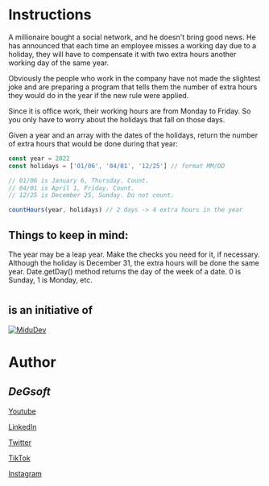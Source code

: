 # Instructions

A millionaire bought a social network, and he doesn't bring good news. He has announced that each time an employee misses a working day due to a holiday, they will have to compensate it with two extra hours another working day of the same year.

Obviously the people who work in the company have not made the slightest joke and are preparing a program that tells them the number of extra hours they would do in the year if the new rule were applied.

Since it is office work, their working hours are from Monday to Friday. So you only have to worry about the holidays that fall on those days.

Given a year and an array with the dates of the holidays, return the number of extra hours that would be done during that year:

```js
const year = 2022
const holidays = ['01/06', '04/01', '12/25'] // format MM/DD

// 01/06 is January 6, Thursday. Count.
// 04/01 is April 1, Friday. Count.
// 12/25 is December 25, Sunday. Do not count.

countHours(year, holidays) // 2 days -> 4 extra hours in the year
```

## Things to keep in mind:

The year may be a leap year. Make the checks you need for it, if necessary.
Although the holiday is December 31, the extra hours will be done the same year.
Date.getDay() method returns the day of the week of a date. 0 is Sunday, 1 is Monday, etc.


#
## is an initiative of
[![MiduDev](https://midu.dev/logo.png)](https://midu.dev)

#
# Author
## *DeGsoft*

[Youtube](https://www.youtube.com/channel/UCA3EHMeYoeCRN5gBm97UaHQ)

[LinkedIn](https://www.linkedin.com/in/diegoezequielguillen)

[Twitter](https://twitter.com/DeGsoft)

[TikTok](https://www.tiktok.com/@degsoft)

[Instagram](https://www.instagram.com/degsoft)